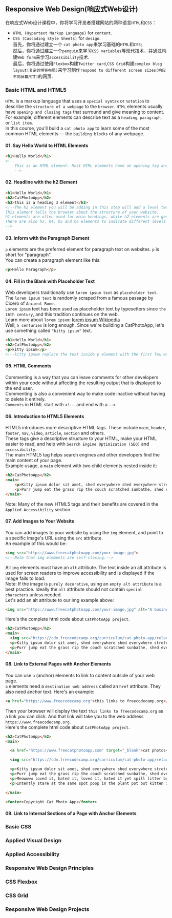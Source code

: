 ## **Responsive Web Design**(响应式Web设计)
在响应式Web设计课程中，你将学习开发者搭建网站的两种语言`HTML`和`CSS`：
* `HTML (Hypertext Markup Language)` for `content`.  
* `CSS (Cascading Style Sheets)` for `design`.  
首先，你将通过建立一个 `cat photo app`来学习基础的`HTML`和`CSS`;  
然后，你将通过建立一个`penguin`来学习`CSS variables`等现代技术，并通过构建`Web form`来学习`accessibility`技术.  
最后，你将通过使用`Flexbox`构建`Twitter card`,`CSS Grid`构建`complex blog layout(复杂的博客布局)`来学习制作`respond to different screen sizes(响应不同屏幕尺寸)`的网页.  

### Basic HTML and HTML5
`HTML` is a markup language that uses a `special syntax` or `notation` to describe the `structure of a webpage` to the `browser`. `HTML` elements usually have `opening and closing tags` that surround and give meaning to content. For example, different elements can describe text as a `heading`, `paragraph`, or `list item`.  
In this course, you'll build a `cat photo app` to learn some of the most common HTML elements — the `building blocks` of any webpage.  

#### 01. **Say Hello World to HTML Elements**  
```html
<h1>Hello World</h1>    
<!-- 
    This is an HTML element. Most HTML elements have an opening tag and a closing tag.
    -->
```  
#### 02. **Headline with the h2 Element**  
```html
<h1>Hello World</h1>
<h2>CatPhotoApp</h2>
<h3>this is a heading 3 element</h3>
<!--The h2 element you will be adding in this step will add a level two heading to the web page.  
This element tells the browser about the structure of your website.      
h1 elements are often used for main headings, while h2 elements are generally used for subheadings.   
There are also h3, h4, h5 and h6 elements to indicate different levels of subheadings.
-->
```
#### 03. **Inform with the Paragraph Element**  
`p` elements are the preferred element for paragraph text on websites. `p` is short for "paragraph".  
You can create a paragraph element like this:    
```html
<p>Hello Paragraph</p>
```
#### 04. **Fill in the Blank with Placeholder Text**  
Web developers traditionally use `lorem ipsum text` as `placeholder text`. The `lorem ipsum text` is randomly scraped from a famous passage by Cicero of `Ancient Rome`.  
`Lorem ipsum` text has been used as placeholder text by typesetters since `the 16th century`, and this tradition continues on the web.  
Learn more about `lorem ipsum`: [lorem ipsum Wikipedia](https://en.wikipedia.org/wiki/Lorem_ipsum)  
Well, `5 centuries` is long enough. Since we're building a CatPhotoApp, let's use something called `"kitty ipsum"` text.  
```html
<h1>Hello World</h1>
<h2>CatPhotoApp</h2>
<p>kitty ipsum</p>  
<!--kitty ipsum replace the text inside p element with the first few words of this kitty ipsum text: Kitty ipsum dolor sit amet, shed everywhere shed everywhere stretching attack your ankles chase the red dot, hairball run catnip eat the grass sniff.-->
```  
#### 05. **HTML Comments**  
Commenting is a way that you can leave comments for other developers within your code without affecting the resulting output that is displayed to the end user.  
Commenting is also a convenient way to make code inactive without having to delete it entirely.  
`Comments` in HTML start with `<!-- `and end with a `-->`    
#### 06. **Introduction to HTML5 Elements**  
HTML5 introduces more descriptive HTML tags. These include `main`, `header`, `footer`, `nav`, `video`, `article`, `section` and others.  
These tags give a descriptive structure to your HTML, make your HTML easier to read, and help with `Search Engine Optimization (SEO)` and `accessibility`.    
The main HTML5 tag helps search engines and other developers find the main content of your page.  
Example usage, a `main` element with two child elements nested inside it:  
```html
<h2>CatPhotoApp</h2>
<main> 
    <p>Kitty ipsum dolor sit amet, shed everywhere shed everywhere stretching attack your ankles chase the red dot, hairball run catnip eat the grass sniff.</p>
    <p>Purr jump eat the grass rip the couch scratched sunbathe, shed everywhere rip the couch sleep in the sink fluffy fur catnip scratched.</p>
</main>
```  
Note: Many of the new HTML5 tags and their benefits are covered in the `Applied Accessibility` section.  
#### 07. **Add Images to Your Website**  
You can add images to your website by using the `img` element, and point to a specific image's URL using the `src` attribute.  
An example of this would be:  
```html
<img src="https://www.freecatphotoapp.com/your-image.jpg">
<!--Note that img elements are self-closing.-->
```  
All `img` elements must have an `alt` attribute. The text inside an alt attribute is used for screen readers to improve accessibility and is displayed if the image fails to load.  
Note: If the image is `purely decorative`, using an `empty alt attribute` is a best practice. Ideally the `alt` attribute should not contain `special characters` unless needed.  
Let's add an alt attribute to our img example above:  
```html
<img src="https://www.freecatphotoapp.com/your-image.jpg" alt="A business cat wearing a necktie.">
```
Here's the complete html code about `CatPhotoApp project`.       
```html
<h2>CatPhotoApp</h2>
<main>
  <img src="https://cdn.freecodecamp.org/curriculum/cat-photo-app/relaxing-cat.jpg" alt="A cute orange cat lying on its back.">
  <p>Kitty ipsum dolor sit amet, shed everywhere shed everywhere stretching attack your ankles chase the red dot, hairball run catnip eat the grass sniff.</p>
  <p>Purr jump eat the grass rip the couch scratched sunbathe, shed everywhere rip the couch sleep in the sink fluffy fur catnip scratched.</p>
</main>
```  
#### 08. **Link to External Pages with Anchor Elements**  
You can use `a` (anchor) elements to link to content outside of your web page.  
`a` elements need a `destination web address` called an `href` attribute. They also need anchor text. Here's an example:  
```html
<a href="https://www.freecodecamp.org">this links to freecodecamp.org</a>
```  
Then your browser will display the text `this links to freecodecamp.org` as a link you can click. And that link will take you to the web address `https://www.freecodecamp.org`.  
Here's the complete html code about `CatPhotoApp project`.
```html
<h2>CatPhotoApp</h2>
<main>

  <a href="https://www.freecatphotoapp.com" target="_blank">cat photos</a>

  <img src="https://cdn.freecodecamp.org/curriculum/cat-photo-app/relaxing-cat.jpg" alt="A cute orange cat lying on its back.">

  <p>Kitty ipsum dolor sit amet, shed everywhere shed everywhere stretching attack your ankles chase the red dot, hairball run catnip eat the grass sniff. Purr jump eat the grass rip the couch scratched sunbathe, shed everywhere rip the couch sleep in the sink fluffy fur catnip scratched. Kitty ipsum dolor sit amet, shed everywhere shed everywhere stretching attack your ankles chase the red dot, hairball run catnip eat the grass sniff.</p>
  <p>Purr jump eat the grass rip the couch scratched sunbathe, shed everywhere rip the couch sleep in the sink fluffy fur catnip scratched. Kitty ipsum dolor sit amet, shed everywhere shed everywhere stretching attack your ankles chase the red dot, hairball run catnip eat the grass sniff. Purr jump eat the grass rip the couch scratched sunbathe, shed everywhere rip the couch sleep in the sink fluffy fur catnip scratched.</p>
  <p>Meowwww loved it, hated it, loved it, hated it yet spill litter box, scratch at owner, destroy all furniture, especially couch or lay on arms while you're using the keyboard. Missing until dinner time toy mouse squeak roll over. With tail in the air lounge in doorway. Man running from cops stops to pet cats, goes to jail.</p>
  <p>Intently stare at the same spot poop in the plant pot but kitten is playing with dead mouse. Get video posted to internet for chasing red dot leave fur on owners clothes meow to be let out and mesmerizing birds leave fur on owners clothes or favor packaging over toy so purr for no reason. Meow to be let out play time intently sniff hand run outside as soon as door open yet destroy couch.</p>

</main>

<footer>Copyright Cat Photo App</footer>
```  
#### 09. **Link to Internal Sections of a Page with Anchor Elements**  





### Basic CSS  
### Applied Visual Design  
### Applied Accessibility  
### Responsive Web Design Principles  
### CSS Flexbox  
### CSS Grid  
### Responsive Web Design Projects  
